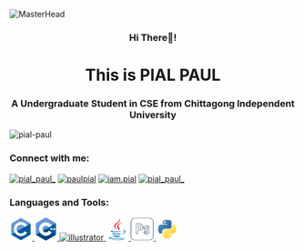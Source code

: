 ![MasterHead]([[https://user-images.githubusercontent.com/115187902/230700872-d5f44b85-56c7-4e27-80a4-6e2db901e60c.gif]](https://user-images.githubusercontent.com/74038190/212750147-854a394f-fee9-4080-9770-78a4b7ece53f.gif))

<h3 align="center">Hi There👋!</h3>
<h1 align="center"> This is PIAL PAUL</h1>
<h3 align="center">A Undergraduate Student in CSE from Chittagong Independent University</h3>


<p align="left"> <img src="https://komarev.com/ghpvc/?username=pial-paul&label=Profile%20views&color=0e75b6&style=flat" alt="pial-paul" /> </p>



<h3 align="left">Connect with me:</h3>
<p align="left">
<a href="https://twitter.com/pial_paul_" target="blank"><img align="center" src="https://raw.githubusercontent.com/rahuldkjain/github-profile-readme-generator/master/src/images/icons/Social/twitter.svg" alt="pial_paul_" height="30" width="40" /></a>
<a href="https://linkedin.com/in/paulpial" target="blank"><img align="center" src="https://raw.githubusercontent.com/rahuldkjain/github-profile-readme-generator/master/src/images/icons/Social/linked-in-alt.svg" alt="paulpial" height="30" width="40" /></a>
<a href="https://fb.com/iam.pial" target="blank"><img align="center" src="https://raw.githubusercontent.com/rahuldkjain/github-profile-readme-generator/master/src/images/icons/Social/facebook.svg" alt="iam.pial" height="30" width="40" /></a>
<a href="https://instagram.com/pial_paul_" target="blank"><img align="center" src="https://raw.githubusercontent.com/rahuldkjain/github-profile-readme-generator/master/src/images/icons/Social/instagram.svg" alt="pial_paul_" height="30" width="40" /></a>
</p>

<h3 align="left">Languages and Tools:</h3>
<p align="left"> <a href="https://www.cprogramming.com/" target="_blank" rel="noreferrer"> <img src="https://raw.githubusercontent.com/devicons/devicon/master/icons/c/c-original.svg" alt="c" width="40" height="40"/> </a> <a href="https://www.w3schools.com/cpp/" target="_blank" rel="noreferrer"> <img src="https://raw.githubusercontent.com/devicons/devicon/master/icons/cplusplus/cplusplus-original.svg" alt="cplusplus" width="40" height="40"/> </a> <a href="https://www.adobe.com/in/products/illustrator.html" target="_blank" rel="noreferrer"> <img src="https://www.vectorlogo.zone/logos/adobe_illustrator/adobe_illustrator-icon.svg" alt="illustrator" width="40" height="40"/> </a> <a href="https://www.java.com" target="_blank" rel="noreferrer"> <img src="https://raw.githubusercontent.com/devicons/devicon/master/icons/java/java-original.svg" alt="java" width="40" height="40"/> </a> <a href="https://www.photoshop.com/en" target="_blank" rel="noreferrer"> <img src="https://raw.githubusercontent.com/devicons/devicon/master/icons/photoshop/photoshop-line.svg" alt="photoshop" width="40" height="40"/> </a> <a href="https://www.python.org" target="_blank" rel="noreferrer"> <img src="https://raw.githubusercontent.com/devicons/devicon/master/icons/python/python-original.svg" alt="python" width="40" height="40"/> </a> </p>


